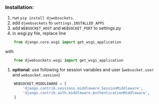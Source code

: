 
### Installation:
1. run `pip install djwebsockets`.
1. add ```djwebsockets``` to ```settings.INSTALLED_APPS``` 
1. add ```WEBSOCKET_HOST``` and ```WEBSOCKET_PORT``` to settings.py
1. in wsgi.py file, replace line
```python
    from django.core.wsgi import get_wsgi_application 
```
   with
```python
    from djwebsockets.wsgi import get_wsgi_application
```
1. **optional**: use following for session variables and user (```websocket.user``` and ```websocket.session```)
```python
    WEBSOCKET_MIDDLEWARE = [
        'django.contrib.sessions.middleware.SessionMiddleware',
        'django.contrib.auth.middleware.AuthenticationMiddleware',
    ]
```
